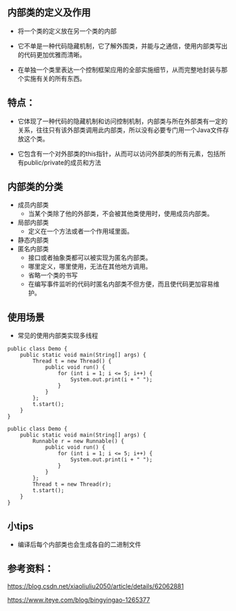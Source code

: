 ## 内部类的定义及作用

-   将一个类的定义放在另一个类的内部

-   它不单是一种代码隐藏机制，它了解外围类，并能与之通信，使用内部类写出的代码更加优雅而清晰。
-   在单独一个类里表达一个控制框架应用的全部实施细节，从而完整地封装与那个实施有关的所有东西。



## 特点：

-   它体现了一种代码的隐藏机制和访问控制机制，内部类与所在外部类有一定的关系，往往只有该外部类调用此内部类，所以没有必要专门用一个Java文件存放这个类。

-   它包含有一个对外部类的this指针，从而可以访问外部类的所有元素，包括所有public/private的成员和方法

    

## 内部类的分类

-   成员内部类
    -   当某个类除了他的外部类，不会被其他类使用时，使用成员内部类。
-   局部内部类
    -   定义在一个方法或者一个作用域里面。
-   静态内部类
-   匿名内部类
    -   接口或者抽象类都可以被实现为匿名内部类。 
    -   哪里定义，哪里使用，无法在其他地方调用。
    -   省略一个类的书写
    -   在编写事件监听的代码时匿名内部类不但方便，而且使代码更加容易维护。

## 使用场景





-   常见的使用内部类实现多线程

```
public class Demo {  
    public static void main(String[] args) {  
        Thread t = new Thread() {  
            public void run() {  
                for (int i = 1; i <= 5; i++) {  
                    System.out.print(i + " ");  
                }  
            }  
        };  
        t.start();  
    }  
}  
```

```
public class Demo {  
    public static void main(String[] args) {  
        Runnable r = new Runnable() {  
            public void run() {  
                for (int i = 1; i <= 5; i++) {  
                    System.out.print(i + " ");  
                }  
            }  
        };  
        Thread t = new Thread(r);  
        t.start();  
    }  
}  
```

## 小tips

-   编译后每个内部类也会生成各自的二进制文件

## 参考资料：

https://blog.csdn.net/xiaoliuliu2050/article/details/62062881

https://www.iteye.com/blog/bingyingao-1265377
